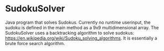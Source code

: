 # SudokuSolver

Java program that solves Sudokus. Currently no runtime userinput, the sudoku is defined in the main method as a 9x9 multidimensional array.
The SudokuSolver uses a backtracking algorithm to solve sudokus: https://en.wikipedia.org/wiki/Sudoku_solving_algorithms.
It is essentially a brute force search algorithm.
